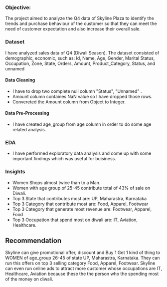 ### Objective:
The project aimed to analyze the Q4 data of Skyline Plaza to identify the trends and purchase behaviour of the customer so that they can meet the need of customer expectation and also increase their overall sale.

### Dataset
I have analyzed sales data of Q4 (Diwali Season). The dataset consisted of demographic, economic, such as:
Id, Name, Age, Gender, Marital Status, Occupation, Zone, State, Orders, Amount, Product_Category, Status, and unnamed
#### Data Cleaning
 - I have to drop two complete null column "Status", "Unnamed" .
 - Amount column containes NaN value so I have dropped those rows.
 - Convereted the Amount column from Object to Integer.

#### Data Pre-Processing
- I have created age_group from age column in order to do some age related analysis.

### EDA
- I have performed exploratory data analysis and come up with some important findings which was useful for buisiness.

### Insights
- Women Shops almost twice than to a Man.
- Women with age group of 25-45 contribute total of 43% of sale on Diwali.
- Top 3 State that contributes most are: UP, Maharastra, Karnataka
- Top 3 Category that contribute most are: Food, Apparel, Footwear
- Top 3 Category that generate most revenue are: Footwear, Apparel, Food
- Top 3 Occupation that spend most on diwali are: IT, Aviation, Healthcare.

## Recommendation
Skyline can give promotional offer, discount and Buy 1 Get 1 kind of thing to WOMEN of age_group 26-45 of state UP, Maharastra, Karnataka. They can run this offers
on top 3 selling category Food, Apparel, Footwear. Skyline can even run online ads to attract more customer whose occupations are IT, Healthcare, Aviation because these the the person who the spending most of the money on diwali.
 
